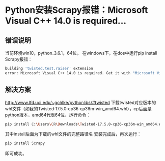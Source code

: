 ﻿# Python安装Scrapy报错：Microsoft Visual C++ 14.0 is required...

## 错误说明
当前环境win10，python_3.6.1，64位。 
在windows下，在dos中运行pip install Scrapy报错：
```bash
building 'twisted.test.raiser' extension
error: Microsoft Visual C++ 14.0 is required. Get it with "Microsoft Visual C++ Build Tools": http://landinghub.visualstudio.com/visual-cpp-build-tools
```

## 解决方案
http://www.lfd.uci.edu/~gohlke/pythonlibs/#twisted 下载twisted对应版本的whl文件（如我的Twisted‑17.5.0‑cp36‑cp36m‑win_amd64.whl），cp后面是python版本，amd64代表64位，运行命令：
```bash
pip install C:\Users\CR\Downloads\Twisted-17.5.0-cp36-cp36m-win_amd64.whl
```
其中install后面为下载的whl文件的完整路径名 
安装完成后，再次运行：
```bash
pip install Scrapy
```
即可成功。
